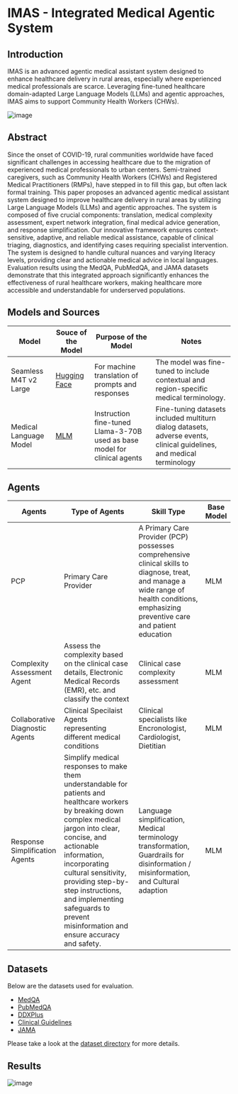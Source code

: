 # IMAS - Integrated Medical Agentic System
## Introduction
IMAS is an advanced agentic medical assistant system designed to enhance healthcare delivery in rural areas, especially where experienced medical professionals are scarce. Leveraging fine-tuned healthcare domain-adapted Large Language Models (LLMs) and agentic approaches, IMAS aims to support Community Health Workers (CHWs).

![image](https://github.com/uheal/IMAS/assets/50297836/8d39f875-c226-4bb5-8c2d-c2ae0bedcf37)

## Abstract
Since the onset of COVID-19, rural communities worldwide have faced significant challenges in accessing healthcare due to the migration of experienced medical professionals to urban centers. Semi-trained caregivers, such as Community Health Workers (CHWs) and Registered Medical Practitioners (RMPs), have stepped in to fill this gap, but often lack formal training. This paper proposes an advanced agentic medical assistant system designed to improve healthcare delivery in rural areas by utilizing Large Language Models (LLMs) and agentic approaches. The system is composed of five crucial components: translation, medical complexity assessment, expert network integration, final medical advice generation, and response simplification. Our innovative framework ensures context-sensitive, adaptive, and reliable medical assistance, capable of clinical triaging, diagnostics, and identifying cases requiring specialist intervention. The system is designed to handle cultural nuances and varying literacy levels, providing clear and actionable medical advice in local languages. Evaluation results using the MedQA, PubMedQA, and JAMA datasets demonstrate that this integrated approach significantly enhances the effectiveness of rural healthcare workers, making healthcare more accessible and understandable for underserved populations.

## Models and Sources

| Model  | Souce of the Model| Purpose of the Model| Notes|
|----------|----------|----------|----------|
| Seamless M4T v2 Large  | [Hugging Face](https://huggingface.co/facebook/seamless-m4t-v2-large)   | For machine translation of prompts and responses   | The model was fine-tuned to include contextual and region-specific medical terminology.  |
|Medical Language Model  | [MLM](https://huggingface.co/meta-llama/Meta-Llama-3-70B)  | Instruction fine-tuned Llama-3-70B used as base model for clinical agents   | Fine-tuning datasets included multiturn dialog datasets, adverse events, clinical guidelines, and medical terminology  |

## Agents

| Agents   | Type of Agents | Skill Type | Base Model |
|----------|----------|----------|----------|
|  PCP  | Primary Care Provider   | A Primary Care Provider (PCP) possesses comprehensive clinical skills to diagnose, treat, and manage a wide range of health conditions, emphasizing preventive care and patient education   | MLM  |
| Complexity Assessment Agent  | Assess the complexity based on the clinical case details, Electronic Medical Records (EMR), etc. and classify the context   | Clinical case complexity assessment    | MLM  |
| Collaborative Diagnostic Agents    | Clinical Specilaist Agents representing different medical conditions| Clinical specialists like Encronologist, Cardiologist, Dietitian | MLM  |
| Response Simplification Agents    | Simplify medical responses to make them understandable for patients and healthcare workers by breaking down complex medical jargon into clear, concise, and actionable information, incorporating cultural sensitivity, providing step-by-step instructions, and implementing safeguards to prevent misinformation and ensure accuracy and safety.| Language simplification, Medical terminology transformation, Guardrails for disinformation / misinformation, and Cultural adaption | MLM  |

## Datasets
Below are the datasets used for evaluation.
- [MedQA](https://huggingface.co/datasets/bigbio/med_qa)
- [PubMedQA](https://huggingface.co/datasets/qiaojin/PubMedQA)
- [DDXPlus](https://huggingface.co/datasets/aai530-group6/ddxplus)
- [Clinical Guidelines](https://huggingface.co/datasets/epfl-llm/guidelines)
- [JAMA]()

Please take a look at the [dataset directory](https://github.com/uheal/IMAS/tree/main/datasets) for more details.
## Results
![image](https://github.com/user-attachments/assets/916cad9b-dd0e-40e4-b28f-013ef1accd77)

